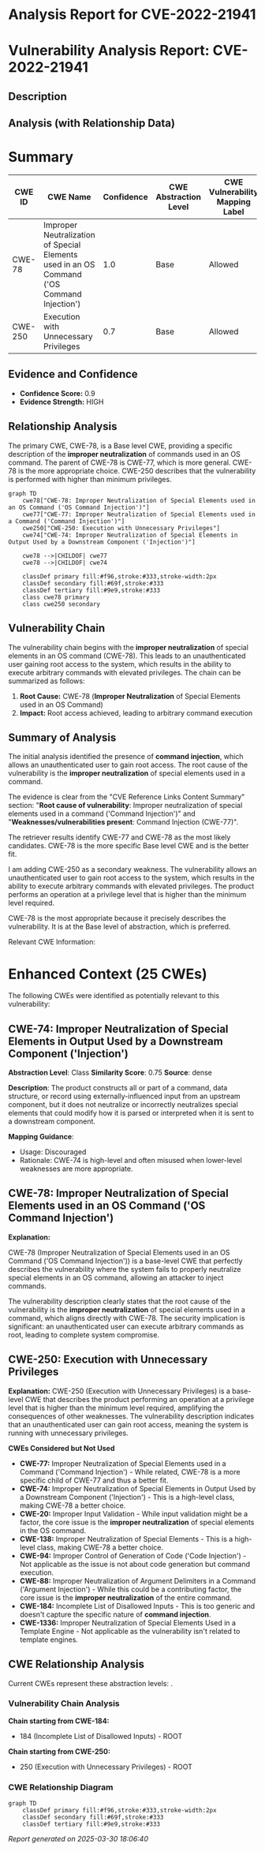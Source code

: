 # Analysis Report for CVE-2022-21941

# Vulnerability Analysis Report: CVE-2022-21941

## Description



## Analysis (with Relationship Data)

# Summary
| CWE ID | CWE Name | Confidence | CWE Abstraction Level | CWE Vulnerability Mapping Label | CWE-Vulnerability Mapping Notes |
|---|---|---|---|---|---|
| CWE-78 | Improper Neutralization of Special Elements used in an OS Command ('OS Command Injection') | 1.0 | Base | Allowed | Primary CWE |
| CWE-250 | Execution with Unnecessary Privileges | 0.7 | Base | Allowed | Secondary CWE |

## Evidence and Confidence

*   **Confidence Score:** 0.9
*   **Evidence Strength:** HIGH

## Relationship Analysis
The primary CWE, CWE-78, is a Base level CWE, providing a specific description of the **improper neutralization** of commands used in an OS command. The parent of CWE-78 is CWE-77, which is more general. CWE-78 is the more appropriate choice. CWE-250 describes that the vulnerability is performed with higher than minimum privileges.

```mermaid
graph TD
    cwe78["CWE-78: Improper Neutralization of Special Elements used in an OS Command ('OS Command Injection')"]
    cwe77["CWE-77: Improper Neutralization of Special Elements used in a Command ('Command Injection')"]
    cwe250["CWE-250: Execution with Unnecessary Privileges"]
    cwe74["CWE-74: Improper Neutralization of Special Elements in Output Used by a Downstream Component ('Injection')"]

    cwe78 -->|CHILDOF| cwe77
    cwe78 -->|CHILDOF| cwe74

    classDef primary fill:#f96,stroke:#333,stroke-width:2px
    classDef secondary fill:#69f,stroke:#333
    classDef tertiary fill:#9e9,stroke:#333
    class cwe78 primary
    class cwe250 secondary
```

## Vulnerability Chain
The vulnerability chain begins with the **improper neutralization** of special elements in an OS command (CWE-78). This leads to an unauthenticated user gaining root access to the system, which results in the ability to execute arbitrary commands with elevated privileges. The chain can be summarized as follows:

1.  **Root Cause:** CWE-78 (**Improper Neutralization** of Special Elements used in an OS Command)
2.  **Impact:** Root access achieved, leading to arbitrary command execution

## Summary of Analysis
The initial analysis identified the presence of **command injection**, which allows an unauthenticated user to gain root access. The root cause of the vulnerability is the **improper neutralization** of special elements used in a command.

The evidence is clear from the "CVE Reference Links Content Summary" section: "**Root cause of vulnerability**: Improper neutralization of special elements used in a command ('Command Injection')" and "**Weaknesses/vulnerabilities present**: Command Injection (CWE-77)".

The retriever results identify CWE-77 and CWE-78 as the most likely candidates. CWE-78 is the more specific Base level CWE and is the better fit.

I am adding CWE-250 as a secondary weakness. The vulnerability allows an unauthenticated user to gain root access to the system, which results in the ability to execute arbitrary commands with elevated privileges. The product performs an operation at a privilege level that is higher than the minimum level required.

CWE-78 is the most appropriate because it precisely describes the vulnerability. It is at the Base level of abstraction, which is preferred.

Relevant CWE Information:

# Enhanced Context (25 CWEs)
The following CWEs were identified as potentially relevant to this vulnerability:

## CWE-74: Improper Neutralization of Special Elements in Output Used by a Downstream Component ('Injection')
**Abstraction Level**: Class
**Similarity Score**: 0.75
**Source**: dense

**Description**:
The product constructs all or part of a command, data structure, or record using externally-influenced input from an upstream component, but it does not neutralize or incorrectly neutralizes special elements that could modify how it is parsed or interpreted when it is sent to a downstream component.

**Mapping Guidance**:
- Usage: Discouraged
- Rationale: CWE-74 is high-level and often misused when lower-level weaknesses are more appropriate.

## CWE-78: Improper Neutralization of Special Elements used in an OS Command ('OS Command Injection')
**Explanation:**

CWE-78 (Improper Neutralization of Special Elements used in an OS Command ('OS Command Injection')) is a base-level CWE that perfectly describes the vulnerability where the system fails to properly neutralize special elements in an OS command, allowing an attacker to inject commands.

The vulnerability description clearly states that the root cause of the vulnerability is the **improper neutralization** of special elements used in a command, which aligns directly with CWE-78.
The security implication is significant: an unauthenticated user can execute arbitrary commands as root, leading to complete system compromise.

## CWE-250: Execution with Unnecessary Privileges
**Explanation:**
CWE-250 (Execution with Unnecessary Privileges) is a base-level CWE that describes the product performing an operation at a privilege level that is higher than the minimum level required, amplifying the consequences of other weaknesses.
The vulnerability description indicates that an unauthenticated user can gain root access, meaning the system is running with unnecessary privileges.

**CWEs Considered but Not Used**

*   **CWE-77:** Improper Neutralization of Special Elements used in a Command ('Command Injection') - While related, CWE-78 is a more specific child of CWE-77 and thus a better fit.
*   **CWE-74:** Improper Neutralization of Special Elements in Output Used by a Downstream Component ('Injection') - This is a high-level class, making CWE-78 a better choice.
*   **CWE-20:** Improper Input Validation - While input validation might be a factor, the core issue is the **improper neutralization** of special elements in the OS command.
*   **CWE-138:** Improper Neutralization of Special Elements - This is a high-level class, making CWE-78 a better choice.
*   **CWE-94:** Improper Control of Generation of Code ('Code Injection') - Not applicable as the issue is not about code generation but command execution.
*   **CWE-88:** Improper Neutralization of Argument Delimiters in a Command ('Argument Injection') - While this could be a contributing factor, the core issue is the **improper neutralization** of the entire command.
*   **CWE-184:** Incomplete List of Disallowed Inputs - This is too generic and doesn't capture the specific nature of **command injection**.
*   **CWE-1336:** Improper Neutralization of Special Elements Used in a Template Engine - Not applicable as the vulnerability isn't related to template engines.


## CWE Relationship Analysis

Current CWEs represent these abstraction levels: .


### Vulnerability Chain Analysis

**Chain starting from CWE-184:**
- 184 (Incomplete List of Disallowed Inputs) - ROOT


**Chain starting from CWE-250:**
- 250 (Execution with Unnecessary Privileges) - ROOT



### CWE Relationship Diagram

```mermaid
graph TD
    classDef primary fill:#f96,stroke:#333,stroke-width:2px
    classDef secondary fill:#69f,stroke:#333
    classDef tertiary fill:#9e9,stroke:#333
```



*Report generated on 2025-03-30 18:06:40*
